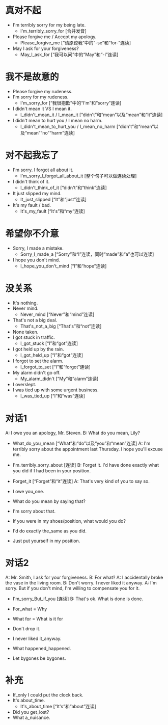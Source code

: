# 真对不起
- I'm terribly sorry for my being late.
  - I'm_terribly_sorry_for [合并发音]
- Please forgive me / Accept my apology.
  - Please_forgive_me [“请原谅我”中的“-se”和“for-”连读]
- May I ask for your forgiveness?
  - May_I_ask_for [“我可以问”中的“May”和“-I”连读]

# 我不是故意的
- Please forgive my rudeness. 
- I'm sorry for my rudeness. 
  - I'm_sorry_for [“我很抱歉”中的“I'm”和“sorry”连读]
- I didn't mean it VS I mean it.
  - I_didn't_mean_it / I_mean_it [“didn't”和“mean”以及“mean”和“it”连读]
- I didn't mean to hurt you / I mean no harm.
  - I_didn't_mean_to_hurt_you / I_mean_no_harm [“didn't”和“mean”以及“mean”“no”“harm”连读]

# 对不起我忘了
- I'm sorry. I forgot all about it.
  - I'm_sorry_I_forgot_all_about_it [整个句子可以做连读处理]
- I didn't think of it.
  - I_didn't_think_of_it [“didn't”和“think”连读]
- It just slipped my mind.
  - It_just_slipped [“It”和“just”连读]
- It's my fault / bad.
  - It's_my_fault [“It's”和“my”连读]

# 希望你不介意
- Sorry, I made a mistake.
  - Sorry_I_made_a [“Sorry”和“I”连读，同时“made”和“a”也可以连读]
- I hope you don't mind.
  - I_hope_you_don't_mind [“I”和“hope”连读]

# 没关系
- It's nothing.
- Never mind. 
  - Never_mind [“Never”和“mind”连读]
- That's not a big deal.
  - That's_not_a_big [“That's”和“not”连读]
- None taken.
- I got stuck in traffic.
  - I_got_stuck [“I”和“got”连读]
- I got held up by the rain.
  - I_got_held_up [“I”和“got”连读]
- I forgot to set the alarm.
  - I_forgot_to_set [“I”和“forgot”连读]
- My alarm didn't go off.
  - My_alarm_didn't [“My”和“alarm”连读]
- I overslept.
- I was tied up with some urgent business.
  - I_was_tied_up [“I”和“was”连读]

# 对话1
A: I owe you an apology, Mr. Steven.
B: What do you mean, Lily?
  - What_do_you_mean [“What”和“do”以及“you”和“mean”连读]
A: I'm terribly sorry about the appointment last Thursday. I hope you'll excuse me.
  - I'm_terribly_sorry_about [连读]
B: Forget it. I'd have done exactly what you did if I had been in your position.
  - Forget_it [“Forget”和“it”连读]
A: That's very kind of you to say so.

- I owe you_one.
- What do you mean by saying that?
- I'm sorry about that.
- If you were in my shoes/position, what would you do?
- I'd do exactly the_same as you did.
- Just put yourself in my position.

# 对话2
A: Mr. Smith, I ask for your forgiveness.
B: For what?
A: I accidentally broke the vase in the living room.
B: Don't worry. I never liked it anyway.
A: I'm sorry. But if you don't mind, I'm willing to compensate you for it.
  - I'm_sorry_But_if_you [连读]
B: That's ok. What is done is done. 

- For_what = Why
- What for = What is it for
- Don't drop it.
- I never liked it_anyway.
- What happened_happened.
- Let bygones be bygones.

# 补充
- If_only I could put the clock back.
- It's about_time.
  - It's_about_time [“It's”和“about”连读]
- Did you get_lost?
- What a_nuisance.